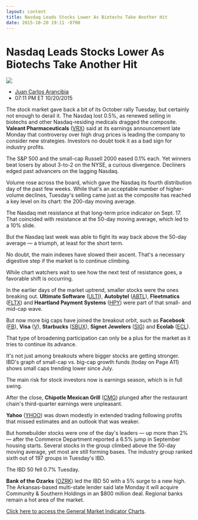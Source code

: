 ```yaml
---
layout: content
title: Nasdaq Leads Stocks Lower As Biotechs Take Another Hit
date: 2015-10-20 19:11 -0700
---
```



Nasdaq Leads Stocks Lower As Biotechs Take Another Hit
=======================================================


![](https://www.investors.com/wp-content/uploads/ibd-migrated-images/MPv_151021_635809524222356729.png)

* [Juan Carlos Arancibia](https://www.investors.com/author/juan-carlos-arancibia/ "Posts by Juan Carlos Arancibia")
* 07:11 PM ET 10/20/2015




  

The stock market gave back a bit of its October rally Tuesday, but certainly not enough to derail it. The Nasdaq lost 0.5%, as renewed selling in biotechs and other Nasdaq-residing medicals dragged the composite. **Valeant Pharmaceuticals** ([VRX](https://research.investors.com/quote.aspx?symbol=VRX)) said at its earnings announcement late Monday that controversy over high drug prices is leading the company to consider new strategies. Investors no doubt took it as a bad sign for industry profits.

  

The S&P 500 and the small-cap Russell 2000 eased 0.1% each. Yet winners beat losers by about 3-to-2 on the NYSE, a curious divergence. Decliners edged past advancers on the lagging Nasdaq.

  

Volume rose across the board, which gave the Nasdaq its fourth distribution day of the past few weeks. While that's an acceptable number of higher-volume declines, Tuesday's selling came just as the composite has reached a key level on its chart: the 200-day moving average.

  

The Nasdaq met resistance at that long-term price indicator on Sept. 17. That coincided with resistance at the 50-day moving average, which led to a 10% slide.

  

But the Nasdaq last week was able to fight its way back above the 50-day average — a triumph, at least for the short term.

  

No doubt, the main indexes have slowed their ascent. That's a necessary digestive step if the market is to continue climbing.

  

While chart watchers wait to see how the next test of resistance goes, a favorable shift is occurring.

  

In the earlier days of the market uptrend, smaller stocks were the ones breaking out. **Ultimate Software** ([ULTI](https://research.investors.com/quote.aspx?symbol=ULTI)), **Autobytel** ([ABTL](https://research.investors.com/quote.aspx?symbol=ABTL)), **Fleetmatics** ([FLTX](https://research.investors.com/quote.aspx?symbol=FLTX)) and **Heartland Payment Systems** ([HPY](https://research.investors.com/quote.aspx?symbol=HPY)) were part of that small- and mid-cap wave.

  

But now more big caps have joined the breakout orbit, such as **Facebook** ([FB](https://research.investors.com/quote.aspx?symbol=FB)), **Visa** ([V](https://research.investors.com/quote.aspx?symbol=V)), **Starbucks** ([SBUX](https://research.investors.com/quote.aspx?symbol=SBUX)), **Signet Jewelers** ([SIG](https://research.investors.com/quote.aspx?symbol=SIG)) and **Ecolab** ([ECL](https://research.investors.com/quote.aspx?symbol=ECL)).

  

That type of broadening participation can only be a plus for the market as it tries to continue its advance.

  

It's not just among breakouts where bigger stocks are getting stronger. IBD's graph of small-cap vs. big-cap growth funds (today on Page A11) shows small caps trending lower since July.

  

The main risk for stock investors now is earnings season, which is in full swing.

  

After the close, **Chipotle Mexican Grill** ([CMG](https://research.investors.com/quote.aspx?symbol=CMG)) plunged after the restaurant chain's third-quarter earnings were unpleasant.

  

**Yahoo** ([YHOO](https://research.investors.com/quote.aspx?symbol=YHOO)) was down modestly in extended trading following profits that missed estimates and an outlook that was weaker.

  

But homebuilder stocks were one of the day's leaders — up more than 2% — after the Commerce Department reported a 6.5% jump in September housing starts. Several stocks in the group climbed above the 50-day moving average, yet most are still forming bases. The industry group ranked sixth out of 197 groups in Tuesday's IBD.

  

The IBD 50 fell 0.7% Tuesday.

  

**Bank of the Ozarks** ([OZRK](https://research.investors.com/quote.aspx?symbol=OZRK)) led the IBD 50 with a 5% surge to a new high. The Arkansas-based multi-state lender said late Monday it will acquire Community & Southern Holdings in an $800 million deal. Regional banks remain a hot area of the market.

  

[Click here to access the General Market Indicator Charts](https://www.investors.com/pdf/GMI_102115.pdf).




